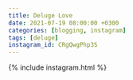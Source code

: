 ```yaml
---
title: Deluge Love
date: 2021-07-19 08:00:00 +0300
categories: [blogging, instagram]
tags: [deluge]
instagram_id: CRgQwgPhp3S
---
```


{% include instagram.html %}